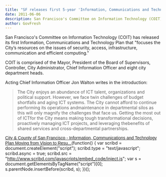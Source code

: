 ```yaml
---
title: "SF releases first 5-year 'Information, Communications and Technology Plan'"
date: 2011-06-06
description: San Francisco's Committee on Information Technology (COIT) has released its first Information, Communications and Technology Plan that "focuses the City’s resources on the issues of security, access, infrastructure, communication and efficient computing."
author: GovFresh
---
```


San Francisco's Committee on Information Technology (COIT) has released its first Information, Communications and Technology Plan that "focuses the City’s resources on the issues of security, access, infrastructure, communication and efficient computing."

COIT is comprised of the Mayor, President of the Board of Supervisors, Controller, City Administrator, Chief Information Officer and eight city department heads.

Acting Chief Information Officer Jon Walton writes in the introduction:

<blockquote>The City enjoys an abundance of ICT talent, organizations and political support. However, we face twin challenges of budget shortfalls and aging ICT systems. The City cannot afford to continue performing its operations andmaintenance in departmental silos as this will only magnify the challenges that face us. Getting the most out of ICTfor the City means making tough transformational decisions, proactively managing ICT projects, and leveraging thebenefits of shared services and cross-departmental partnerships.</blockquote>

<a title="View City &amp; County of San Francisco - Information, Communications and Technology Plan Moving from Vision to Results Fiscal Year 2011-2012 on Scribd" href="http://www.scribd.com/doc/57174101/City-County-of-San-Francisco-Information-Communications-and-Technology-Plan-Moving-from-Vision-to-Results-Fiscal-Year-2011-2012" style="margin:12px auto 6px;font-family:Helvetica, Arial, Sans-serif;font-style:normal;font-variant:normal;font-weight:normal;font-size:14px;line-height:normal;text-decoration:underline;">City &amp; County of San Francisco - Information, Communications and Technology Plan Moving from Vision to Resu...</a>(function() { var scribd = document.createElement("script"); scribd.type = "text/javascript"; scribd.async = true; scribd.src = "http://www.scribd.com/javascripts/embed_code/inject.js"; var s = document.getElementsByTagName("script")[0]; s.parentNode.insertBefore(scribd, s); })();
